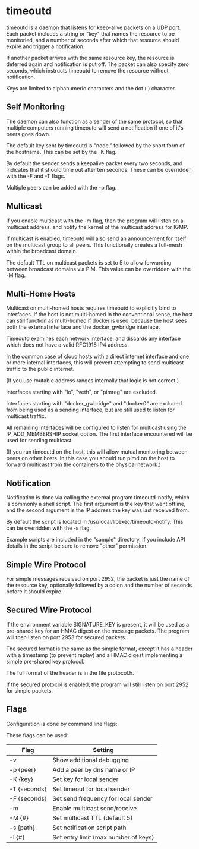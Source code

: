 # timeoutd

timeoutd is a daemon that listens for keep-alive packets on a UDP port.
Each packet includes a string or "key" that names the resource to be
monitoried, and a number of seconds after which that resource should
expire and trigger a notification.

If another packet arrives with the same resource key, the resource is
deferred again and notification is put off.  The packet can also specify
zero seconds, which instructs timeoutd to remove the resource without
notification.

Keys are limited to alphanumeric characters and the dot (.) character.

## Self Monitoring

The daemon can also function as a sender of the same protocol, so that
multiple computers running timeoutd will send a notification if one of
it's peers goes down.

The default key sent by timeoutd is "node." followed by the short form
of the hostname.  This can be set by the -K flag.

By default the sender sends a keepalive packet every two seconds, and
indicates that it should time out after ten seconds.  These can be
overridden with the -F and -T flags.

Multiple peers can be added with the -p flag.

## Multicast

If you enable multicast with the -m flag, then the program will
listen on a multicast address, and notify the kernel of the multicast
address for IGMP.

If multicast is enabled, timeoutd will also send an announcement for itself
on the multicast group to all peers.  This functionally creates a
full-mesh within the broadcast domain.

The default TTL on multicast packets is set to 5 to allow forwarding
between broadcast domains via PIM.  This value can be overridden with the
-M flag.

## Multi-Home Hosts

Multicast on multi-homed hosts requires timeoutd to explicitly bind
to interfaces.  If the host is not multi-homed in the conventional sense,
the host can still function as multi-homed if docker is used, because the
host sees both the external interface and the docker_gwbridge interface.

Timeoutd examines each network interface, and discards any interface which
does not have a valid RFC1918 IP4 address.

In the common case of cloud hosts with a direct internet interface and
one or more internal interfaces, this will prevent attempting to send
multicast traffic to the public internet.

(If you use routable address ranges internally that logic is not correct.)

Interfaces starting with "lo", "veth", or "pimreg" are excluded.

Interfaces starting with "docker_gwbridge" and "docker0" are excluded from
being used as a sending interface, but are still used to listen for
multicast traffic.

All remaining interfaces will be configured to listen for multicast using
the IP_ADD_MEMBERSHIP socket option.  The first interface encountered will
be used for sending multicast.

(If you run timeoutd on the host, this will allow mutual monitoring between
peers on other hosts.  In this case you should run pimd on the host to
forward multicast from the containers to the physical network.)

## Notification

Notification is done via calling the external program timeoutd-notify,
which is commonly a shell script.  The first argument is the key
that went offline, and the second argument is the IP address the
key was last received from.

By default the script is located in /usr/local/libexec/timeoutd-notify.
This can be overridden with the -s flag.

Example scripts are included in the "sample" directory.  If you include
API details in the script be sure to remove "other" permission.

## Simple Wire Protocol

For simple messages received on port 2952, the packet is just the name
of the resource key, optionally followed by a colon and the number of
seconds before it should expire.

## Secured Wire Protocol

If the environment variable SIGNATURE_KEY is present, it will be used as
a pre-shared key for an HMAC digest on the message packets.  The program
will then listen on port 2953 for secured packets.

The secured format is the same as the simple format, except it has a header
with a timestamp (to prevent replay) and a HMAC digest implementing a
simple pre-shared key protocol.

The full format of the header is in the file protocol.h.

If the secured protocol is enabled, the program will still listen on port
2952 for simple packets.

## Flags

Configuration is done by command line flags:

These flags can be used:

| Flag            | Setting                                 |
| --------------- | --------------------------------------- |
| -v              | Show additional debugging               |
| -p {peer}       | Add a peer by dns name or IP            |
| -K {key}        | Set key for local sender                |
| -T {seconds}    | Set timeout for local sender            |
| -F {seconds}    | Set send frequency for local sender     |
| -m              | Enable multicast send/receive           |
| -M {#}          | Set multicast TTL (default 5)           |
| -s {path}       | Set notification script path            |
| -l {#}          | Set entry limit (max number of keys)    |


